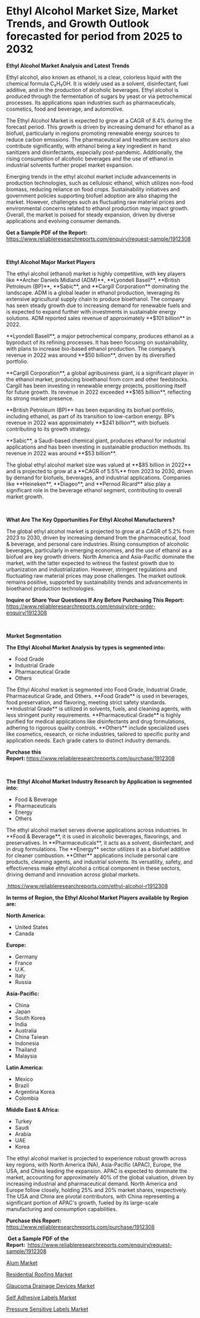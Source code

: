 <p><h1>Ethyl Alcohol Market Size, Market Trends, and Growth Outlook forecasted for period from 2025 to 2032</h1></p><p><strong>Ethyl Alcohol Market Analysis and Latest Trends</strong></p>
<p><p>Ethyl alcohol, also known as ethanol, is a clear, colorless liquid with the chemical formula C₂H₅OH. It is widely used as a solvent, disinfectant, fuel additive, and in the production of alcoholic beverages. Ethyl alcohol is produced through the fermentation of sugars by yeast or via petrochemical processes. Its applications span industries such as pharmaceuticals, cosmetics, food and beverage, and automotive.</p><p>The Ethyl Alcohol Market is expected to grow at a CAGR of 8.4% during the forecast period. This growth is driven by increasing demand for ethanol as a biofuel, particularly in regions promoting renewable energy sources to reduce carbon emissions. The pharmaceutical and healthcare sectors also contribute significantly, with ethanol being a key ingredient in hand sanitizers and disinfectants, especially post-pandemic. Additionally, the rising consumption of alcoholic beverages and the use of ethanol in industrial solvents further propel market expansion.</p><p>Emerging trends in the ethyl alcohol market include advancements in production technologies, such as cellulosic ethanol, which utilizes non-food biomass, reducing reliance on food crops. Sustainability initiatives and government policies supporting biofuel adoption are also shaping the market. However, challenges such as fluctuating raw material prices and environmental concerns related to ethanol production may impact growth. Overall, the market is poised for steady expansion, driven by diverse applications and evolving consumer demands.</p></p>
<p><strong>Get a Sample PDF of the Report:&nbsp;</strong> <a href="https://www.reliableresearchreports.com/enquiry/request-sample/1912308?utm_campaign=41&utm_medium=2&utm_source=Github&utm_content=ia&utm_term=25012025&utm_id=ethyl-alcohol">https://www.reliableresearchreports.com/enquiry/request-sample/1912308</a></p>
<p>&nbsp;</p>
<p><strong>Ethyl Alcohol Major Market Players</strong></p>
<p><p>The ethyl alcohol (ethanol) market is highly competitive, with key players like **Archer Daniels Midland (ADM)**, **Lyondell Basell**, **British Petroleum (BP)**, **Sabic**, and **Cargill Corporation** dominating the landscape. ADM is a global leader in ethanol production, leveraging its extensive agricultural supply chain to produce bioethanol. The company has seen steady growth due to increasing demand for renewable fuels and is expected to expand further with investments in sustainable energy solutions. ADM reported sales revenue of approximately **$101 billion** in 2022.</p><p>**Lyondell Basell**, a major petrochemical company, produces ethanol as a byproduct of its refining processes. It has been focusing on sustainability, with plans to increase bio-based ethanol production. The company’s revenue in 2022 was around **$50 billion**, driven by its diversified portfolio.</p><p>**Cargill Corporation**, a global agribusiness giant, is a significant player in the ethanol market, producing bioethanol from corn and other feedstocks. Cargill has been investing in renewable energy projects, positioning itself for future growth. Its revenue in 2022 exceeded **$165 billion**, reflecting its strong market presence.</p><p>**British Petroleum (BP)** has been expanding its biofuel portfolio, including ethanol, as part of its transition to low-carbon energy. BP’s revenue in 2022 was approximately **$241 billion**, with biofuels contributing to its growth strategy.</p><p>**Sabic**, a Saudi-based chemical giant, produces ethanol for industrial applications and has been investing in sustainable production methods. Its revenue in 2022 was around **$53 billion**.</p><p>The global ethyl alcohol market size was valued at **$85 billion in 2022** and is projected to grow at a **CAGR of 5.5%** from 2023 to 2030, driven by demand for biofuels, beverages, and industrial applications. Companies like **Heineken**, **Diageo**, and **Pernod Ricard** also play a significant role in the beverage ethanol segment, contributing to overall market growth.</p></p>
<p>&nbsp;</p>
<p><strong>What Are The Key Opportunities For Ethyl Alcohol Manufacturers?</strong></p>
<p><p>The global ethyl alcohol market is projected to grow at a CAGR of 5.2% from 2023 to 2030, driven by increasing demand from the pharmaceutical, food & beverage, and personal care industries. Rising consumption of alcoholic beverages, particularly in emerging economies, and the use of ethanol as a biofuel are key growth drivers. North America and Asia-Pacific dominate the market, with the latter expected to witness the fastest growth due to urbanization and industrialization. However, stringent regulations and fluctuating raw material prices may pose challenges. The market outlook remains positive, supported by sustainability trends and advancements in bioethanol production technologies.</p></p>
<p><strong>Inquire or Share Your Questions If Any Before Purchasing This Report:</strong> <a href="https://www.reliableresearchreports.com/enquiry/pre-order-enquiry/1912308?utm_campaign=41&utm_medium=2&utm_source=Github&utm_content=ia&utm_term=25012025&utm_id=ethyl-alcohol">https://www.reliableresearchreports.com/enquiry/pre-order-enquiry/1912308</a></p>
<p>&nbsp;</p>
<p><strong>Market Segmentation</strong></p>
<p><strong>The Ethyl Alcohol Market Analysis by types is segmented into:</strong></p>
<p><ul><li>Food Grade</li><li>Industrial Grade</li><li>Pharmaceutical Grade</li><li>Others</li></ul></p>
<p><p>The Ethyl Alcohol market is segmented into Food Grade, Industrial Grade, Pharmaceutical Grade, and Others. **Food Grade** is used in beverages, food preservation, and flavoring, meeting strict safety standards. **Industrial Grade** is utilized in solvents, fuels, and cleaning agents, with less stringent purity requirements. **Pharmaceutical Grade** is highly purified for medical applications like disinfectants and drug formulations, adhering to rigorous quality controls. **Others** include specialized uses like cosmetics, research, or niche industries, tailored to specific purity and application needs. Each grade caters to distinct industry demands.</p></p>
<p><strong>Purchase this Report:&nbsp;</strong><a href="https://www.reliableresearchreports.com/purchase/1912308?utm_campaign=41&utm_medium=2&utm_source=Github&utm_content=ia&utm_term=25012025&utm_id=ethyl-alcohol">https://www.reliableresearchreports.com/purchase/1912308</a></p>
<p>&nbsp;</p>
<p><strong>The Ethyl Alcohol Market Industry Research by Application is segmented into:</strong></p>
<p><ul><li>Food & Beverage</li><li>Pharmaceuticals</li><li>Energy</li><li>Others</li></ul></p>
<p><p>The ethyl alcohol market serves diverse applications across industries. In **Food & Beverage**, it is used in alcoholic beverages, flavorings, and preservatives. In **Pharmaceuticals**, it acts as a solvent, disinfectant, and in drug formulations. The **Energy** sector utilizes it as a biofuel additive for cleaner combustion. **Other** applications include personal care products, cleaning agents, and industrial solvents. Its versatility, safety, and effectiveness make ethyl alcohol a critical component in these sectors, driving demand and innovation across global markets.</p></p>
<p><a href="https://www.reliableresearchreports.com/ethyl-alcohol-r1912308?utm_campaign=41&utm_medium=2&utm_source=Github&utm_content=ia&utm_term=25012025&utm_id=ethyl-alcohol">&nbsp;https://www.reliableresearchreports.com/ethyl-alcohol-r1912308</a></p>
<p><strong>In terms of Region, the Ethyl Alcohol Market Players available by Region are:</strong></p>
<p>
    <p> <strong> North America: </strong>
        <ul>
            <li>United States</li>
            <li>Canada</li>
        </ul>
        </p> 
    <p> <strong> Europe: </strong>
        <ul>
            <li>Germany</li>
            <li>France</li>
            <li>U.K.</li>
            <li>Italy</li>
            <li>Russia</li>
        </ul>
        </p> 
    <p> <strong> Asia-Pacific: </strong>
        <ul>
            <li>China</li>
            <li>Japan</li>
            <li>South Korea</li>
            <li>India</li>
            <li>Australia</li>
            <li>China Taiwan</li>
            <li>Indonesia</li>
            <li>Thailand</li>
            <li>Malaysia</li>
        </ul>
        </p> 
    <p> <strong> Latin America: </strong>
        <ul>
            <li>Mexico</li>
            <li>Brazil</li>
            <li>Argentina Korea</li>
            <li>Colombia</li>
        </ul>
        </p> 
    <p> <strong> Middle East & Africa: </strong>
        <ul>
            <li>Turkey</li>
            <li>Saudi</li>
            <li>Arabia</li>
            <li>UAE</li>
            <li>Korea</li>
        </ul>
    </p>
    </p>
<p><p>The ethyl alcohol market is projected to experience robust growth across key regions, with North America (NA), Asia-Pacific (APAC), Europe, the USA, and China leading the expansion. APAC is expected to dominate the market, accounting for approximately 40% of the global valuation, driven by increasing industrial and pharmaceutical demand. North America and Europe follow closely, holding 25% and 20% market shares, respectively. The USA and China are pivotal contributors, with China representing a significant portion of APAC's growth, fueled by its large-scale manufacturing and consumption capabilities.</p></p>
<p><strong>Purchase this Report: </strong><a href="https://www.reliableresearchreports.com/purchase/1912308?utm_campaign=41&utm_medium=2&utm_source=Github&utm_content=ia&utm_term=25012025&utm_id=ethyl-alcohol">https://www.reliableresearchreports.com/purchase/1912308</a></p>
<p>&nbsp;<strong>Get a Sample PDF of the Report:&nbsp;&nbsp;</strong><a href="https://www.reliableresearchreports.com/enquiry/request-sample/1912308?utm_campaign=41&utm_medium=2&utm_source=Github&utm_content=ia&utm_term=25012025&utm_id=ethyl-alcohol">https://www.reliableresearchreports.com/enquiry/request-sample/1912308</a></p>
<p><strong></strong></p>
<p><p><a href="https://github.com/tanekacalderon743/Market-Research-Report-List-1/blob/main/alum-market.md?utm_campaign=41&utm_medium=2&utm_source=Github&utm_content=ia&utm_term=25012025&utm_id=ethyl-alcohol">Alum Market</a></p><p><a href="https://github.com/DixieGrimes/Market-Research-Report-List-1/blob/main/residential-roofing-market.md?utm_campaign=41&utm_medium=2&utm_source=Github&utm_content=ia&utm_term=25012025&utm_id=ethyl-alcohol">Residential Roofing Market</a></p><p><a href="https://github.com/stephaniwo144/Market-Research-Report-List-1/blob/main/glaucoma-drainage-devices-market.md?utm_campaign=41&utm_medium=2&utm_source=Github&utm_content=ia&utm_term=25012025&utm_id=ethyl-alcohol">Glaucoma Drainage Devices Market</a></p><p><a href="https://github.com/abbislposival/Market-Research-Report-List-1/blob/main/self-adhesive-labels-market.md?utm_campaign=41&utm_medium=2&utm_source=Github&utm_content=ia&utm_term=25012025&utm_id=ethyl-alcohol">Self Adhesive Labels Market</a></p><p><a href="https://github.com/ParvinKhatun77/Market-Research-Report-List-1/blob/main/pressure-sensitive-labels-market.md?utm_campaign=41&utm_medium=2&utm_source=Github&utm_content=ia&utm_term=25012025&utm_id=ethyl-alcohol">Pressure Sensitive Labels Market</a></p></p>